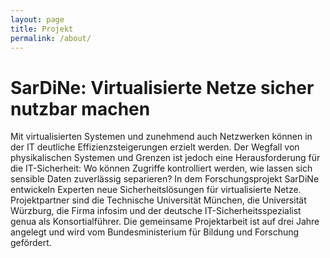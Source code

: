 ```yaml
---
layout: page
title: Projekt
permalink: /about/
---
```


# SarDiNe: Virtualisierte Netze sicher nutzbar machen

Mit virtualisierten Systemen und zunehmend auch Netzwerken können in der IT deutliche Effizienzsteigerungen erzielt werden. Der Wegfall von physikalischen Systemen und Grenzen ist jedoch eine Herausforderung für die IT-Sicherheit: Wo können Zugriffe kontrolliert werden, wie lassen sich sensible Daten zuverlässig separieren? In dem Forschungsprojekt SarDiNe entwickeln Experten neue Sicherheitslösungen für virtualisierte Netze. Projektpartner sind die Technische Universität München, die Universität Würzburg, die Firma infosim und der deutsche IT-Sicherheitsspezialist genua als Konsortialführer. Die gemeinsame Projektarbeit ist auf drei Jahre angelegt und wird vom Bundesministerium für Bildung und Forschung gefördert.